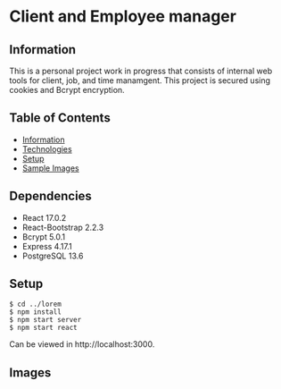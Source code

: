 # Client and Employee manager

## Information
This is a personal project work in progress that consists of internal web tools for client, job, and time manamgent. This project is secured using cookies and Bcrypt encryption.

## Table of Contents
- [Information](https://github.com/VisilyRomani/sprouts-control-center/edit/main/README.md)
- [Technologies](https://github.com/VisilyRomani/sprouts-control-center/edit/main/README.md)
- [Setup](https://github.com/VisilyRomani/sprouts-control-center/edit/main/README.md)
- [Sample Images](https://github.com/VisilyRomani/sprouts-control-center/edit/main/README.md)

## Dependencies
- React 17.0.2
- React-Bootstrap 2.2.3
- Bcrypt 5.0.1
- Express 4.17.1
- PostgreSQL 13.6

## Setup
```
$ cd ../lorem
$ npm install
$ npm start server
$ npm start react
```
Can be viewed in http://localhost:3000.
## Images

